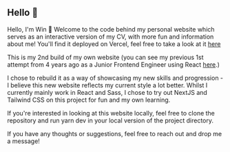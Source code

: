## Hello 👋

Hello, I'm Win 👋 Welcome to the code behind my personal website which serves as an interactive version of my CV, with more fun and information about me! You'll find it deployed on Vercel, feel free to take a look at it [here](https://winsanpang.vercel.app/en)

This is my 2nd build of my own website (you can see my previous 1st attempt from 4 years ago as a Junior Frontend Engineer using React [here](https://winsanpang.netlify.app/).)

I chose to rebuild it as a way of showcasing my new skills and progression - I believe this new website reflects my current style a lot better. Whilst I currently mainly work in React and Sass, I chose to try out NextJS and Tailwind CSS on this project for fun and my own learning.

If you're interested in looking at this website locally, feel free to clone the repository and run yarn dev in your local version of the project directory.

If you have any thoughts or suggestions, feel free to reach out and drop me a message!
